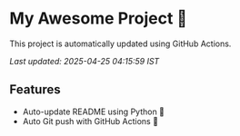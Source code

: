# My Awesome Project 🚀

This project is automatically updated using GitHub Actions.

_Last updated: 2025-04-25 04:15:59 IST_

## Features
- Auto-update README using Python 🐍
- Auto Git push with GitHub Actions 🤖
